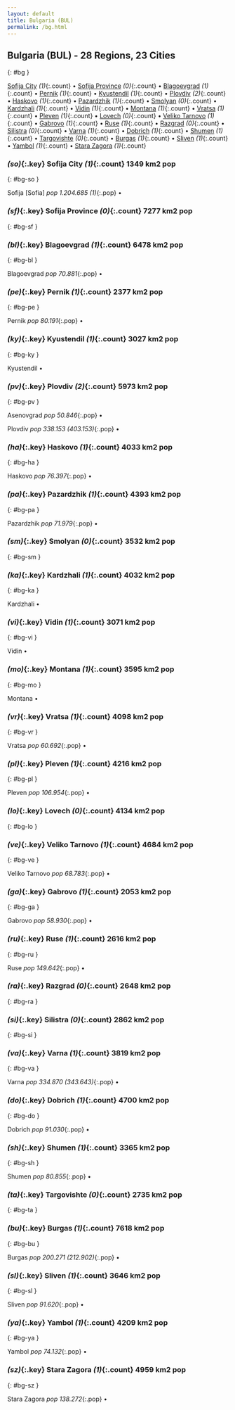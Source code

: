 ```yaml
---
layout: default
title: Bulgaria (BUL)
permalink: /bg.html
---
```



## Bulgaria (BUL) - 28 Regions, 23 Cities
{: #bg }


[Sofija City](#bg-so) _(1)_{:.count} • [Sofija Province](#bg-sf) _(0)_{:.count} • [Blagoevgrad](#bg-bl) _(1)_{:.count} • [Pernik](#bg-pe) _(1)_{:.count} • [Kyustendil](#bg-ky) _(1)_{:.count} • [Plovdiv](#bg-pv) _(2)_{:.count} • [Haskovo](#bg-ha) _(1)_{:.count} • [Pazardzhik](#bg-pa) _(1)_{:.count} • [Smolyan](#bg-sm) _(0)_{:.count} • [Kardzhali](#bg-ka) _(1)_{:.count} • [Vidin](#bg-vi) _(1)_{:.count} • [Montana](#bg-mo) _(1)_{:.count} • [Vratsa](#bg-vr) _(1)_{:.count} • [Pleven](#bg-pl) _(1)_{:.count} • [Lovech](#bg-lo) _(0)_{:.count} • [Veliko Tarnovo](#bg-ve) _(1)_{:.count} • [Gabrovo](#bg-ga) _(1)_{:.count} • [Ruse](#bg-ru) _(1)_{:.count} • [Razgrad](#bg-ra) _(0)_{:.count} • [Silistra](#bg-si) _(0)_{:.count} • [Varna](#bg-va) _(1)_{:.count} • [Dobrich](#bg-do) _(1)_{:.count} • [Shumen](#bg-sh) _(1)_{:.count} • [Targovishte](#bg-ta) _(0)_{:.count} • [Burgas](#bg-bu) _(1)_{:.count} • [Sliven](#bg-sl) _(1)_{:.count} • [Yambol](#bg-ya) _(1)_{:.count} • [Stara Zagora](#bg-sz) _(1)_{:.count}




### _(so)_{:.key} Sofija City _(1)_{:.count}    1349 km2   pop
{: #bg-so }


Sofija [Sofia]  _pop 1.204.685 (1)_{:.pop} •


### _(sf)_{:.key} Sofija Province _(0)_{:.count}    7277 km2   pop
{: #bg-sf }



### _(bl)_{:.key} Blagoevgrad _(1)_{:.count}    6478 km2   pop
{: #bg-bl }


Blagoevgrad  _pop 70.881_{:.pop} •


### _(pe)_{:.key} Pernik _(1)_{:.count}    2377 km2   pop
{: #bg-pe }


Pernik  _pop 80.191_{:.pop} •


### _(ky)_{:.key} Kyustendil _(1)_{:.count}    3027 km2   pop
{: #bg-ky }


Kyustendil  •


### _(pv)_{:.key} Plovdiv _(2)_{:.count}    5973 km2   pop
{: #bg-pv }


Asenovgrad  _pop 50.846_{:.pop} •

Plovdiv  _pop 338.153 (403.153)_{:.pop} •


### _(ha)_{:.key} Haskovo _(1)_{:.count}    4033 km2   pop
{: #bg-ha }


Haskovo  _pop 76.397_{:.pop} •


### _(pa)_{:.key} Pazardzhik _(1)_{:.count}    4393 km2   pop
{: #bg-pa }


Pazardzhik  _pop 71.979_{:.pop} •


### _(sm)_{:.key} Smolyan _(0)_{:.count}    3532 km2   pop
{: #bg-sm }



### _(ka)_{:.key} Kardzhali _(1)_{:.count}    4032 km2   pop
{: #bg-ka }


Kardzhali  •


### _(vi)_{:.key} Vidin _(1)_{:.count}    3071 km2   pop
{: #bg-vi }


Vidin  •


### _(mo)_{:.key} Montana _(1)_{:.count}    3595 km2   pop
{: #bg-mo }


Montana  •


### _(vr)_{:.key} Vratsa _(1)_{:.count}    4098 km2   pop
{: #bg-vr }


Vratsa  _pop 60.692_{:.pop} •


### _(pl)_{:.key} Pleven _(1)_{:.count}    4216 km2   pop
{: #bg-pl }


Pleven  _pop 106.954_{:.pop} •


### _(lo)_{:.key} Lovech _(0)_{:.count}    4134 km2   pop
{: #bg-lo }



### _(ve)_{:.key} Veliko Tarnovo _(1)_{:.count}    4684 km2   pop
{: #bg-ve }


Veliko Tarnovo  _pop 68.783_{:.pop} •


### _(ga)_{:.key} Gabrovo _(1)_{:.count}    2053 km2   pop
{: #bg-ga }


Gabrovo  _pop 58.930_{:.pop} •


### _(ru)_{:.key} Ruse _(1)_{:.count}    2616 km2   pop
{: #bg-ru }


Ruse  _pop 149.642_{:.pop} •


### _(ra)_{:.key} Razgrad _(0)_{:.count}    2648 km2   pop
{: #bg-ra }



### _(si)_{:.key} Silistra _(0)_{:.count}    2862 km2   pop
{: #bg-si }



### _(va)_{:.key} Varna _(1)_{:.count}    3819 km2   pop
{: #bg-va }


Varna  _pop 334.870 (343.643)_{:.pop} •


### _(do)_{:.key} Dobrich _(1)_{:.count}    4700 km2   pop
{: #bg-do }


Dobrich  _pop 91.030_{:.pop} •


### _(sh)_{:.key} Shumen _(1)_{:.count}    3365 km2   pop
{: #bg-sh }


Shumen  _pop 80.855_{:.pop} •


### _(ta)_{:.key} Targovishte _(0)_{:.count}    2735 km2   pop
{: #bg-ta }



### _(bu)_{:.key} Burgas _(1)_{:.count}    7618 km2   pop
{: #bg-bu }


Burgas  _pop 200.271 (212.902)_{:.pop} •


### _(sl)_{:.key} Sliven _(1)_{:.count}    3646 km2   pop
{: #bg-sl }


Sliven  _pop 91.620_{:.pop} •


### _(ya)_{:.key} Yambol _(1)_{:.count}    4209 km2   pop
{: #bg-ya }


Yambol  _pop 74.132_{:.pop} •


### _(sz)_{:.key} Stara Zagora _(1)_{:.count}    4959 km2   pop
{: #bg-sz }


Stara Zagora  _pop 138.272_{:.pop} •

 
